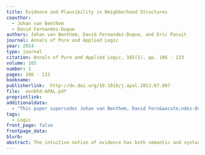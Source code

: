 ```yaml
---
title: Evidence and Plausibility in Neighborhood Structures
coauthor: 
  - Johan van Benthem
  - David Fernandez-Duque
authors: Johan van Benthem, David Fernandez-Duque, and Eric Pacuit
journal: Annals of Pure and Applied Logic
year: 2014
type: journal
citation: Annals of Pure and Applied Logic, 165(1), pp. 106 - 133
volume: 165
number: 1
pages: 106 - 133
bookname:
publisherlink:  http://dx.doi.org/10.1016/j.apal.2013.07.007
file:  evnbhd-APAL.pdf
preprintlink: 
additionaldata:
  - "This paper supercedes Johan van Benthem, David Fern&aacute;ndez-Duque and Eric Pacuit, Evidence Logic: A New Look at Neighborhood Structures, in *Proceedings Of Advances In Modal Logic Volume 9*, pp. 97 - 118."
tags: 
  - Logic
front_page: false
frontpage_data:  
blurb: 
abstract: The intuitive notion of evidence has both semantic and syntactic features. In this paper, we develop an evidence logic for epistemic agents faced with possibly contradictory evidence from different sources. The logic is based on a neighborhood semantics, where a neighborhood N indicates that the agent has reason to believe that the True state of the world lies in N. Further notions of relative plausibility between worlds and beliefs based on the latter ordering are then defined in terms of this evidence structure, yielding our intended models for evidence-based beliefs. In addition, we also consider a second more general flavor, where belief and plausibility are modeled using additional primitive relations, and we prove a representation theorem showing that each such general model is a p-morphic image of an intended one. This semantics invites a number of natural special cases, depending on how uniform we make the evidence sets, and how coherent their total structure. We give a structural study of the resulting 'uniform' and 'flat' models. Our main result are sound and complete axiomatizations for the logics of all four major model classes with respect to the modal language of evidence, belief and safe belief. We conclude with an outlook toward logics for the dynamics of changing evidence, and the resulting language extensions and connections with logics of plausibility change.
---
```

    
